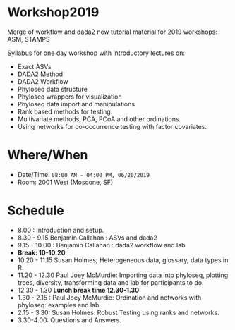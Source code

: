 # Workshop2019

Merge of workflow and dada2 new tutorial material for 2019 workshops: ASM, STAMPS

Syllabus for one day workshop with introductory lectures on:
  - Exact ASVs
  - DADA2 Method
  - DADA2 Workflow
  - Phyloseq data structure
  - Phyloseq wrappers for visualization
  - Phyloseq data import and manipulations
  - Rank based methods for testing.
  - Multivariate methods, PCA, PCoA and other ordinations.
  - Using networks for co-occurrence testing with factor covariates.

# Where/When

- Date/Time: `08:00 AM - 04:00 PM, 06/20/2019`
- Room: 2001 West (Moscone, SF)

# Schedule

- 8.00 : Introduction and setup.
- 8.30 - 9.15 Benjamin Callahan : ASVs and dada2
- 9.15 - 10.00 : Benjamin Callahan : dada2 workflow and lab
- **Break: 10-10.20**
- 10.20 - 11.15 Susan Holmes; Heterogeneous data, glossary, data types in R.
- 11.20 - 12.30  Paul Joey McMurdie: Importing data into phyloseq, plotting trees, diversity, transforming data and lab for participants to do. 
- 12.30 - 1.30 **Lunch break time 12.30-1.30**
- 1.30 - 2.15 : Paul Joey McMurdie: Ordination and networks with phyloseq: examples and lab.
- 2.15 - 3.30: Susan Holmes: Robust Testing using ranks and networks.
- 3.30-4.00: Questions and Answers.
